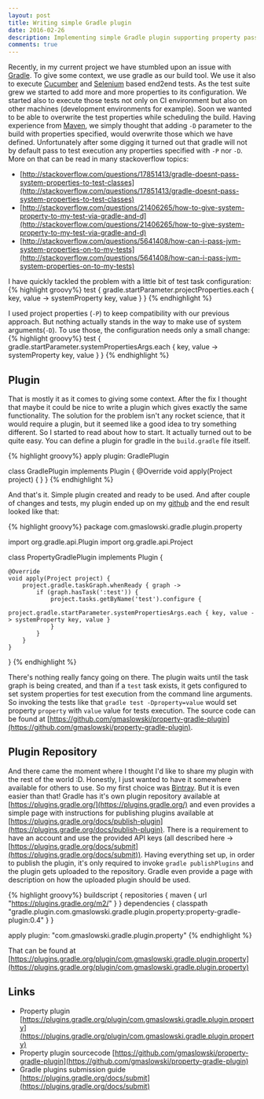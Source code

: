 ```yaml
---
layout: post
title: Writing simple Gradle plugin
date: 2016-02-26
description: Implementing simple Gradle plugin supporting property passing to test execution.
comments: true
---
```


Recently, in my current project we have stumbled upon an issue with [Gradle](http://gradle.org/). To give some context, 
we use gradle as our build tool. We use it also to execute [Cucumber](https://cucumber.io/) and 
[Selenium](http://www.seleniumhq.org/) based end2end tests. As the test suite grew we started to add more and more 
properties to its configuration. We started also to execute those tests not only on CI environment but also on other 
machines (development environments for example). Soon we wanted to be able to overwrite the test properties while 
scheduling the build. Having experience from [Maven](https://maven.apache.org/), we simply thought that 
adding ```-D``` parameter to the build with properties specified, would overwrite those which we have defined. 
Unfortunately after some digging it turned out that gradle will not by default pass to test execution any properties
specified with ```-P``` nor ```-D```. More on that can be read in many stackoverflow topics:

- [http://stackoverflow.com/questions/17851413/gradle-doesnt-pass-system-properties-to-test-classes](http://stackoverflow.com/questions/17851413/gradle-doesnt-pass-system-properties-to-test-classes)
- [http://stackoverflow.com/questions/21406265/how-to-give-system-property-to-my-test-via-gradle-and-d](http://stackoverflow.com/questions/21406265/how-to-give-system-property-to-my-test-via-gradle-and-d)
- [http://stackoverflow.com/questions/5641408/how-can-i-pass-jvm-system-properties-on-to-my-tests](http://stackoverflow.com/questions/5641408/how-can-i-pass-jvm-system-properties-on-to-my-tests)

I have quickly tackled the problem with a little bit of test task configuration:
{% highlight groovy%}
test {
    gradle.startParameter.projectProperties.each { key, value -> systemProperty key, value }
}
{% endhighlight %}

I used project properties (```-P```) to keep compatibility with our previous approach. But nothing actually stands in 
the way to make use of system arguments(```-D```). To use those, the configuration needs only a small change:
{% highlight groovy%}
test {
    gradle.startParameter.systemPropertiesArgs.each { key, value -> systemProperty key, value }
}
{% endhighlight %}


## Plugin
That is mostly it as it comes to giving some context. After the fix I thought that maybe it could be nice to write a 
plugin which gives exactly the same functionality. The solution for the problem isn't any rocket science, that it would 
require a plugin, but it seemed like a good idea to try something different. So I started to read about how to 
start. It actually turned out to be quite easy. You can define a plugin for gradle in the ``build.gradle`` file itself.

{% highlight groovy%}
apply plugin: GradlePlugin  

class GradlePlugin implements Plugin<Project> {
    @Override
    void apply(Project project) {
    }
}
{% endhighlight %}

And that's it. Simple plugin created and ready to be used. And after couple of changes and tests, my plugin ended up on 
my [github](https://github.com/gmaslowski) and the end result looked like that:

{% highlight groovy%}
package com.gmaslowski.gradle.plugin.property

import org.gradle.api.Plugin
import org.gradle.api.Project

class PropertyGradlePlugin implements Plugin<Project> {

    @Override
    void apply(Project project) {
        project.gradle.taskGraph.whenReady { graph ->
            if (graph.hasTask(':test')) {
                project.tasks.getByName('test').configure {
                    project.gradle.startParameter.systemPropertiesArgs.each { key, value -> systemProperty key, value }
                }
            }
        }
    }
}
{% endhighlight %}

There's nothing really fancy going on there. The plugin waits until the task graph is being created, and than if a 
``test`` task exists, it gets configured to set system properties for test execution from the command line arguments. So
invoking the tests like that ```gradle test -Dproperty=value``` would set property ``property`` with ``value`` value 
for tests execution. The source code can be found at [https://github.com/gmaslowski/property-gradle-plugin](https://github.com/gmaslowski/property-gradle-plugin).


## Plugin Repository
And there came the moment where I thought I'd like to share my plugin with the rest of the world :D. Honestly, I just 
wanted to have it somewhere available for others to use. So my first choice was [Bintray](https://bintray.com/). But it 
is even easier than that! Gradle has it's own plugin repository available at [https://plugins.gradle.org/](https://plugins.gradle.org/)
and even provides a simple page with instructions for publishing plugins available at [https://plugins.gradle.org/docs/publish-plugin](https://plugins.gradle.org/docs/publish-plugin).
There is a requirement to have an account and use the provided API keys (all described here -> [https://plugins.gradle.org/docs/submit](https://plugins.gradle.org/docs/submit)).
Having everything set up, in order to publish the plugin, it's only required to invoke ```gradle publishPlugins``` and the plugin gets
uploaded to the repository. Gradle even provide a page with description on how the uploaded plugin should be used. 

{% highlight groovy%}
buildscript {
  repositories {
    maven {
      url "https://plugins.gradle.org/m2/"
    }
  }
  dependencies {
    classpath "gradle.plugin.com.gmaslowski.gradle.plugin.property:property-gradle-plugin:0.4"
  }
}

apply plugin: "com.gmaslowski.gradle.plugin.property"
{% endhighlight %}

That can be found at [https://plugins.gradle.org/plugin/com.gmaslowski.gradle.plugin.property](https://plugins.gradle.org/plugin/com.gmaslowski.gradle.plugin.property)


## Links
- Property plugin [https://plugins.gradle.org/plugin/com.gmaslowski.gradle.plugin.property](https://plugins.gradle.org/plugin/com.gmaslowski.gradle.plugin.property)
- Property plugin sourcecode [https://github.com/gmaslowski/property-gradle-plugin](https://github.com/gmaslowski/property-gradle-plugin)
- Gradle plugins submission guide [https://plugins.gradle.org/docs/submit](https://plugins.gradle.org/docs/submit)
